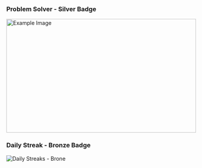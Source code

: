 ### Problem Solver - Silver Badge

<img src= "![Problem Solving -  Silver](https://github.com/user-attachments/assets/3e156d7b-a6b6-4852-a740-8de412b7c6a3)" alt="Example Image" width="500" height="300">



### Daily Streak - Bronze Badge


![Daily Streaks - Brone](https://github.com/user-attachments/assets/b69a4c5f-8ebd-41d1-88fd-f66cb8f509e2)
